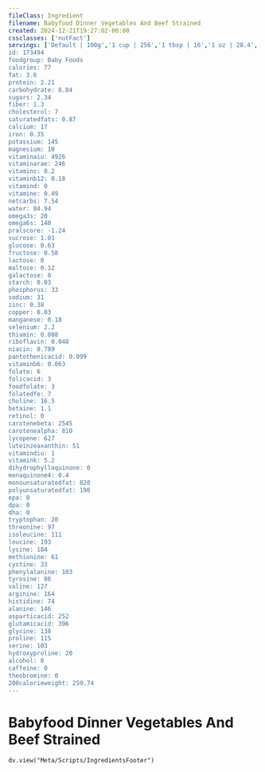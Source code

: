 ```yaml
---
fileClass: Ingredient
filename: Babyfood Dinner Vegetables And Beef Strained
created: 2024-12-21T19:27:02-06:00
cssclasses: ['nutFact']
servings: ['Default | 100g','1 cup | 256','1 tbsp | 16','1 oz | 28.4','1 jar | 113','1 jar earth's best (4.5 oz) | 128','1 jar gerber second food (4 oz) | 113','1 jar beech-nut stage 2 (4 oz) | 113','1 jar heinz strained-2 (4 oz) | 113']
id: 173494
foodgroup: Baby Foods
calories: 77
fat: 3.6
protein: 2.21
carbohydrate: 8.84
sugars: 2.34
fiber: 1.3
cholesterol: 7
saturatedfats: 0.87
calcium: 17
iron: 0.35
potassium: 145
magnesium: 10
vitaminaiu: 4926
vitaminarae: 246
vitaminc: 0.2
vitaminb12: 0.18
vitamind: 0
vitamine: 0.49
netcarbs: 7.54
water: 84.94
omega3s: 20
omega6s: 140
pralscore: -1.24
sucrose: 1.01
glucose: 0.63
fructose: 0.58
lactose: 0
maltose: 0.12
galactose: 0
starch: 0.03
phosphorus: 33
sodium: 31
zinc: 0.38
copper: 0.03
manganese: 0.18
selenium: 2.2
thiamin: 0.008
riboflavin: 0.048
niacin: 0.789
pantothenicacid: 0.099
vitaminb6: 0.063
folate: 6
folicacid: 3
foodfolate: 3
folatedfe: 7
choline: 16.5
betaine: 1.1
retinol: 0
carotenebeta: 2545
carotenealpha: 810
lycopene: 627
luteinzeaxanthin: 51
vitamindiu: 1
vitamink: 5.2
dihydrophylloquinone: 0
menaquinone4: 0.4
monounsaturatedfat: 820
polyunsaturatedfat: 190
epa: 0
dpa: 0
dha: 0
tryptophan: 20
threonine: 97
isoleucine: 111
leucine: 193
lysine: 184
methionine: 61
cystine: 33
phenylalanine: 103
tyrosine: 86
valine: 127
arginine: 164
histidine: 74
alanine: 146
asparticacid: 252
glutamicacid: 396
glycine: 138
proline: 115
serine: 103
hydroxyproline: 20
alcohol: 0
caffeine: 0
theobromine: 0
200calorieweight: 259.74
---
```


# Babyfood Dinner Vegetables And Beef Strained

```dataviewjs
dv.view("Meta/Scripts/IngredientsFooter")
```